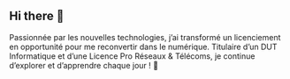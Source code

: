 ## Hi there 👋
Passionnée par les nouvelles technologies, j’ai transformé un licenciement en opportunité pour me reconvertir dans le numérique. Titulaire d’un DUT Informatique et d’une Licence Pro Réseaux & Télécoms, je continue d’explorer et d’apprendre chaque jour ! 🚀

<!--
**Kesary-Pavaday/Kesary-Pavaday** is a ✨ _special_ ✨ repository because its `README.md` (this file) appears on your GitHub profile.

Here are some ideas to get you started:

- 🔭 I’m currently working on ...
- 🌱 I’m currently learning ...
- 👯 I’m looking to collaborate on ...
- 🤔 I’m looking for help with ...
- 💬 Ask me about ...
- 📫 How to reach me: ...
- 😄 Pronouns: ...
- ⚡ Fun fact: ...
-->
